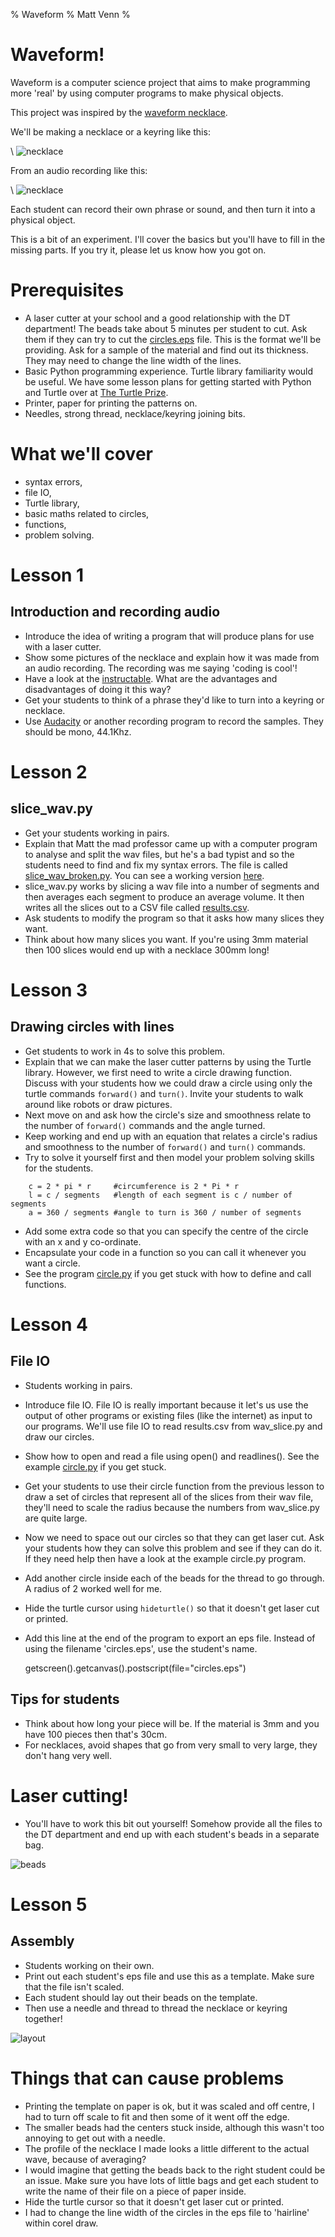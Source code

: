 % Waveform
% Matt Venn
%

# Waveform!

Waveform is a computer science project that aims to make programming more 'real' by using computer programs to make physical objects. 

This project was inspired by the [waveform necklace](http://www.instructables.com/id/Waveform-Necklace-Bracelet/).

We'll be making a necklace or a keyring like this:

\ ![necklace](necklace.jpg)

From an audio recording like this:

\ ![necklace](codingiscool.png)

Each student can record their own phrase or sound, and then turn it into a physical object.

This is a bit of an experiment. I'll cover the basics but you'll have to fill in the missing parts. If you try it, please let us know how you got on.

# Prerequisites

* A laser cutter at your school and a good relationship with the DT department! The beads take about 5 minutes per student to cut. Ask them if they can try to cut the [circles.eps](circles.eps) file. This is the format we'll be providing. Ask for a sample of the material and find out its thickness. They may need to change the line width of the lines.
* Basic Python programming experience. Turtle library familiarity would be useful. We have some lesson plans for getting started with Python and Turtle over at [The Turtle Prize](http://turtleprize.com).
* Printer, paper for printing the patterns on.
* Needles, strong thread, necklace/keyring joining bits.

# What we'll cover

* syntax errors,
* file IO,
* Turtle library,
* basic maths related to circles,
* functions,
* problem solving.

# Lesson 1

## Introduction and recording audio

* Introduce the idea of writing a program that will produce plans for use with a laser cutter.
* Show some pictures of the necklace and explain how it was made from an audio recording. The recording was me saying 'coding is cool'!
* Have a look at the [instructable](http://www.instructables.com/id/Waveform-Necklace-Bracelet/). What are the advantages and disadvantages of doing it this way?
* Get your students to think of a phrase they'd like to turn into a keyring or necklace.
* Use [Audacity](http://audacity.sourceforge.net/) or another recording program to record the samples. They should be mono, 44.1Khz.

# Lesson 2

## slice_wav.py

* Get your students working in pairs.
* Explain that Matt the mad professor came up with a computer program to analyse and split the wav files, but he's a bad typist and so the students need to find and fix my syntax errors. The file is called [slice_wav_broken.py](slice_wav_broken.py). You can see a working version [here](slice_wav.py).
* slice_wav.py works by slicing a wav file into a number of segments and then averages each segment to produce an average volume. It then writes all the slices out to a CSV file called [results.csv](results.csv).
* Ask students to modify the program so that it asks how many slices they want. 
* Think about how many slices you want. If you're using 3mm material then 100 slices would end up with a necklace 300mm long!

# Lesson 3

## Drawing circles with lines

* Get students to work in 4s to solve this problem.
* Explain that we can make the laser cutter patterns by using the Turtle library. However, we first need to write a circle drawing function. Discuss with your students how we could draw a circle using only the turtle commands `forward()` and `turn()`. Invite your students to walk around like robots or draw pictures.
* Next move on and ask how the circle's size and smoothness relate to the number of `forward()` commands and the angle turned.
* Keep working and end up with an equation that relates a circle's radius and smoothness to the number of `forward()` and `turn()` commands.
* Try to solve it yourself first and then model your problem solving skills for the students.

~~~
    c = 2 * pi * r	   #circumference is 2 * Pi * r
    l = c / segments   #length of each segment is c / number of segments
    a = 360 / segments #angle to turn is 360 / number of segments
~~~

* Add some extra code so that you can specify the centre of the circle with an x and y co-ordinate.
* Encapsulate your code in a function so you can call it whenever you want a circle.
* See the program [circle.py](circle.py) if you get stuck with how to define and call functions.

# Lesson 4

## File IO

* Students working in pairs.
* Introduce file IO. File IO is really important because it let's us use the output of other programs or existing files (like the internet) as input to our programs. We'll use file IO to read results.csv from wav_slice.py and draw our circles.
* Show how to open and read a file using open() and readlines(). See the example [circle.py](circle.py) if you get stuck.
* Get your students to use their circle function from the previous lesson to draw a set of circles that represent all of the slices from their wav file, they'll need to scale the radius because the numbers from wav_slice.py are quite large.
* Now we need to space out our circles so that they can get laser cut. Ask your students how they can solve this problem and see if they can do it. If they need help then have a look at the example circle.py program.
* Add another circle inside each of the beads for the thread to go through. A radius of 2 worked well for me.
* Hide the turtle cursor using `hideturtle()` so that it doesn't get laser cut or printed.
* Add this line at the end of the program to export an eps file. Instead of using the filename 'circles.eps', use the student's name.

	getscreen().getcanvas().postscript(file="circles.eps")

## Tips for students

* Think about how long your piece will be. If the material is 3mm and you have 100 pieces then that's 30cm.
* For necklaces, avoid shapes that go from very small to very large, they don't hang very well.

# Laser cutting!

* You'll have to work this bit out yourself! Somehow provide all the files to the DT department and end up with each student's beads in a separate bag.

![beads](beads.jpg)

# Lesson 5

## Assembly

* Students working on their own.
* Print out each student's eps file and use this as a template. Make sure that the file isn't scaled. 
* Each student should lay out their beads on the template.
* Then use a needle and thread to thread the necklace or keyring together!

![layout](layout.jpg)

# Things that can cause problems

* Printing the template on paper is ok, but it was scaled and off centre, I had to turn off scale to fit and then some of it went off the edge.
* The smaller beads had the centers stuck inside, although this wasn't too annoying to get out with a needle.
* The profile of the necklace I made looks a little different to the actual wave, because of averaging?
* I would imagine that getting the beads back to the right student could be an issue. Make sure you have lots of little bags and get each student to write the name of their file on a piece of paper inside.
* Hide the turtle cursor so that it doesn't get laser cut or printed.
* I had to change the line width of the circles in the eps file to 'hairline' within corel draw.

